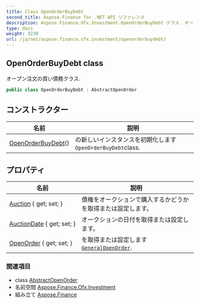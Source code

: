 ```yaml
---
title: Class OpenOrderBuyDebt
second_title: Aspose.Finance for .NET API リファレンス
description: Aspose.Finance.Ofx.Investment.OpenOrderBuyDebt クラス. オープン注文の買い債務クラス.
type: docs
weight: 3230
url: /ja/net/aspose.finance.ofx.investment/openorderbuydebt/
---
```

## OpenOrderBuyDebt class

オープン注文の買い債務クラス.

```csharp
public class OpenOrderBuyDebt : AbstractOpenOrder
```

## コンストラクター

| 名前 | 説明 |
| --- | --- |
| [OpenOrderBuyDebt](openorderbuydebt/)() | の新しいインスタンスを初期化します`OpenOrderBuyDebt`class. |

## プロパティ

| 名前 | 説明 |
| --- | --- |
| [Auction](../../aspose.finance.ofx.investment/openorderbuydebt/auction/) { get; set; } | 債権をオークションで購入するかどうかを取得または設定します。 |
| [AuctionDate](../../aspose.finance.ofx.investment/openorderbuydebt/auctiondate/) { get; set; } | オークションの日付を取得または設定します。 |
| [OpenOrder](../../aspose.finance.ofx.investment/abstractopenorder/openorder/) { get; set; } | を取得または設定します[`GeneralOpenOrder`](../generalopenorder/). |

### 関連項目

* class [AbstractOpenOrder](../abstractopenorder/)
* 名前空間 [Aspose.Finance.Ofx.Investment](../../aspose.finance.ofx.investment/)
* 組み立て [Aspose.Finance](../../)


